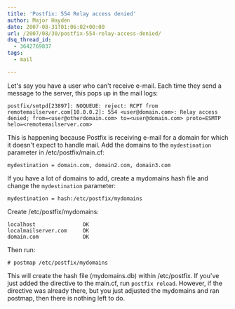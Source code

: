 ```yaml
---
title: 'Postfix: 554 Relay access denied'
author: Major Hayden
date: 2007-08-31T01:06:02+00:00
url: /2007/08/30/postfix-554-relay-access-denied/
dsq_thread_id:
  - 3642769837
tags:
  - mail

---
```

Let's say you have a user who can't receive e-mail. Each time they send a message to the server, this pops up in the mail logs:

```
postfix/smtpd[23897]: NOQUEUE: reject: RCPT from remotemailserver.com[10.0.0.2]: 554 <user@domain.com>: Relay access denied; from=<user@otherdomain.com> to=<user@domain.com> proto=ESMTP helo=<remotemailserver.com>
```

This is happening because Postfix is receiving e-mail for a domain for which it doesn't expect to handle mail. Add the domains to the `mydestination` parameter in /etc/postfix/main.cf:

```
mydestination = domain.com, domain2.com, domain3.com
```

If you have a lot of domains to add, create a mydomains hash file and change the `mydestination` parameter:

```
mydestination = hash:/etc/postfix/mydomains
```

Create /etc/postfix/mydomains:

```
localhost               OK
localmailserver.com     OK
domain.com              OK
```

Then run:

```
# postmap /etc/postfix/mydomains
```

This will create the hash file (mydomains.db) within /etc/postfix. If you've just added the directive to the main.cf, run `postfix reload`. However, if the directive was already there, but you just adjusted the mydomains and ran postmap, then there is nothing left to do.
